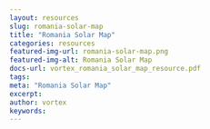 ```yaml
---
layout: resources
slug: romania-solar-map
title: "Romania Solar Map"
categories: resources
featured-img-url: romania-solar-map.png
featured-img-alt: Romania Solar Map
docs-url: vortex_romania_solar_map_resource.pdf
tags:
meta: "Romania Solar Map"
excerpt: 
author: vortex
keywords: 
---
```

